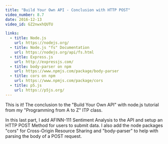 ```yaml
---
title: "Build Your Own API - Conclusion with HTTP POST"
video_number: 8.7
date: 2016-12-13
video_id: GZ2nwxhQUTU

links:
  - title: Node.js
    url: https://nodejs.org/
  - title: Node.js "fs" Documentation
    url: https://nodejs.org/api/fs.html
  - title: Express.js
    url: http://expressjs.com/
  - title: body-parser on npm
    url: https://www.npmjs.com/package/body-parser
  - title: cors on npm
    url: https://www.npmjs.com/package/cors
  - title: p5.js
    url: https://p5js.org/
---
```


This is it! The conclusion to the "Build Your Own API" with node.js tutorial from my "Programming from A to Z" ITP class.

In this last part, I add AFINN-111 Sentiment Analysis to the API and setup an HTTP POST Method for users to submit data. I also add the node packages "cors" for Cross-Origin Resource Sharing and "body-parser" to help with parsing the body of a POST request.